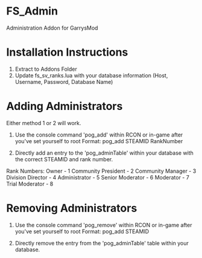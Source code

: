 FS_Admin
========

Administration Addon for GarrysMod


Installation Instructions
========

1. Extract to Addons Folder
2. Update fs_sv_ranks.lua with your database information (Host, Username, Password, Database Name)


Adding Administrators
========
Either method 1 or 2 will work.

1. Use the console command 'pog_add' within RCON or in-game after you've set yourself to root
Format:
pog_add STEAMID RankNumber


2. Directly add an entry to the 'pog_adminTable' within your database with the correct STEAMID and rank number.

Rank Numbers:
Owner - 1
Community President - 2
Community Manager - 3
Division Director - 4
Administrator - 5
Senior Moderator - 6
Moderator - 7
Trial Moderator - 8

Removing Administrators
========
1. Use the console command 'pog_remove' within RCON or in-game after you've set yourself to root
Format:
pog_add STEAMID


2. Directly remove the entry from the 'pog_adminTable' table within your database.